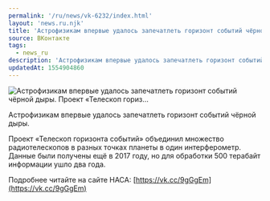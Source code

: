 ```yaml
---
permalink: '/ru/news/vk-6232/index.html'
layout: 'news.ru.njk'
title: 'Астрофизикам впервые удалось запечатлеть горизонт событий чёрной дыры.   Проект «Телескоп гориз…'
source: ВКонтакте
tags:
  - news_ru
description: 'Астрофизикам впервые удалось запечатлеть горизонт событий чёрной дыры.   Проект «Телескоп гориз…'
updatedAt: 1554904860
---
```

![Астрофизикам впервые удалось запечатлеть горизонт событий чёрной дыры.   Проект «Телескоп гориз…](https://sun9-73.userapi.com/impf/c852224/v852224582/ea10a/-U7o6CDE7oo.jpg?size=1280x732&quality=96&proxy=1&sign=8661c66bc6259e7886d730644b4bca2b&c_uniq_tag=xW27gWW53GaOWMtZKoOVLwybVBm8Lh0kh4FgM8W8seg&type=album)

Астрофизикам впервые удалось запечатлеть горизонт событий чёрной дыры.

Проект «Телескоп горизонта событий» объединил множество радиотелескопов в разных точках планеты в один интерферометр. Данные были получены ещё в 2017 году, но для обработки 500 терабайт информации ушло два года.

Подробнее читайте на сайте НАСА: [https://vk.cc/9gGgEm](https://vk.cc/9gGgEm)
